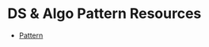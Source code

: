 # DS & Algo Pattern Resources

- [Pattern](https://github.com/nits2010/DataStructureAlgo/blob/preparation-2025/DSA_Pattern/README.md)
